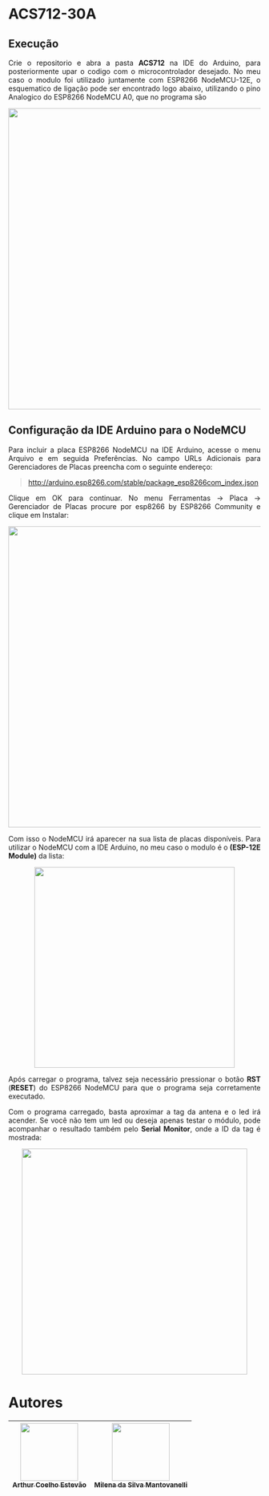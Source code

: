 <div  Align="justify">

# ACS712-30A

## Execução
Crie o repositorio e abra a pasta **ACS712** na IDE do Arduino, para posteriormente upar o codigo com o microcontrolador desejado. No meu caso o modulo foi utilizado juntamente com ESP8266 NodeMCU-12E, o esquematico de ligação pode ser encontrado logo abaixo, utilizando o pino Analogico do ESP8266 NodeMCU A0, que no programa são

<div align="center">
  <img src="https://github.com/arthurcoelho442/ACS712-NodeMCU-12E/assets/56831082/a5dd74d1-0987-439f-bd32-e2eff18e6336" width=600><br>
</div>

## Configuração da IDE Arduino para o NodeMCU

Para incluir a placa ESP8266 NodeMCU na IDE Arduino, acesse o menu Arquivo e em seguida Preferências. No campo URLs Adicionais para Gerenciadores de Placas preencha com o seguinte endereço:


> http://arduino.esp8266.com/stable/package_esp8266com_index.json


Clique em OK para continuar. No menu Ferramentas -> Placa -> Gerenciador de Placas procure por esp8266 by ESP8266 Community e clique em Instalar:

  
<div align="center">
  <img src="https://www.arduinoecia.com.br/wp-content/uploads/2019/04/IDE-Arduino-Gerenciador-de-Placas-768x192.jpg" width=600><br>
</div>

  
Com isso o NodeMCU irá aparecer na sua lista de placas disponíveis. Para utilizar o NodeMCU com a IDE Arduino, no meu caso o modulo é o **(ESP-12E Module)** da lista:

  
<div align="center">
  <img src="https://www.arduinoecia.com.br/wp-content/uploads/2019/04/IDE-Arduino-Selecao-Placa-Nodemcu-ESP8266-600x329.jpg" width=400><br>
</div>

  
Após carregar o programa, talvez seja necessário pressionar o botão **RST** (**RESET**) do ESP8266 NodeMCU para que o programa seja corretamente executado.

Com o programa carregado, basta aproximar a tag da antena e o led irá acender. Se você não tem um led ou deseja apenas testar o módulo, pode acompanhar o resultado também pelo **Serial Monitor**, onde a ID da tag é mostrada:
  
  
<div align="center">
  <img src="https://www.arduinoecia.com.br/wp-content/uploads/2020/08/Serial-Monitor-Leitor-RFID-RDM6300.jpg" width=450><br>
</div>

# Autores
| [<img src="https://avatars.githubusercontent.com/u/56831082?v=4" width=115><br><sub>Arthur Coelho Estevão</sub>](https://github.com/arthurcoelho442) |  [<img src="https://avatars.githubusercontent.com/u/56406192?v=4" width=115><br><sub>Milena da Silva Mantovanelli</sub>](https://github.com/Milena0899) |
| :---: | :---: |
</div>
